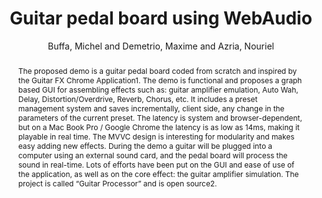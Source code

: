 --- 
  title: "Guitar pedal board using WebAudio" 
  abstract: "The proposed demo is a guitar pedal board coded from scratch and inspired by the Guitar FX Chrome Application1. The demo is functional and proposes a graph based GUI for assembling effects such as: guitar amplifier emulation, Auto Wah, Delay, Distortion/Overdrive, Reverb, Chorus, etc. It includes a preset management system and saves incrementally, client side, any change in the parameters of the current preset. The latency is system and browser-dependent, but on a Mac Book Pro / Google Chrome the latency is as low as 14ms, making it playable in real time. The MVVC design is interesting for modularity and makes easy adding new effects. During the demo a guitar will be plugged into a computer using an external sound card, and the pedal board will process the sound in real-time. Lots of efforts have been put on the GUI and ease of use of the application, as well as on the core effect: the guitar amplifier simulation. The project is called “Guitar Processor” and is open source2." 
  address: "Atlanta, Georgia" 
  author: "Buffa, Michel and Demetrio, Maxime and Azria, Nouriel" 
  booktitle: "Proceedings of the International Web Audio Conference" 
  editor: "Freeman, Jason and Lerch, Alexander and Paradis, Matthew" 
  month: "Proceedings of the International Web Audio Conference"
  pages: "21428511" 
  publisher: "Georgia Tech" 
  series: "WAC '16"
  type: "Demo"  
  year: "2016" 
  id: "2016_EA_46" 
  tags: year2016 
  pdflink: /_data/papers/pdf/2016/2016_46.pdf
  ISSN: Can't find it!
---